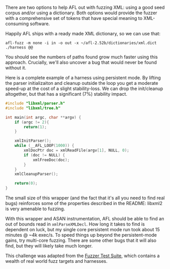 There are two options to help AFL out with fuzzing XML: using a good seed corpus and/or using a dictionary. Both options would provide the fuzzer with a comprehensive set of tokens that have special meaning to XML-consuming software.

Happily AFL ships with a ready made XML dictionary, so we can use that:

    afl-fuzz -m none -i in -o out -x ~/afl-2.52b/dictionaries/xml.dict ./harness @@

You should see the numbers of paths found grow much faster using this approach. Crucially, we'll also uncover a bug that would never be found without it.

Here is a complete example of a harness using persistent mode. By lifting the parser initializaiton and cleanup outside the loop you get a moderate speed-up at the cost of a slight stability-loss. We can drop the init/cleanup altogether, but that has a significant (7%) stability impact.
```c
#include "libxml/parser.h"
#include "libxml/tree.h"

int main(int argc, char **argv) {
    if (argc != 2){
        return(1);
    }

    xmlInitParser();
    while (__AFL_LOOP(1000)) {
        xmlDocPtr doc = xmlReadFile(argv[1], NULL, 0);
        if (doc != NULL) {
            xmlFreeDoc(doc);
        }
    }
    xmlCleanupParser();

    return(0);
}
```

The small size of this wrapper (and the fact that it's all you need to find real bugs) reinforces some of the properties described in the README: libxml2 is very amenable to fuzzing.

With this wrapper and ASAN instrumentation, AFL should be able to find an out of bounds read in `xmlParseXMLDecl`. How long it takes to find is dependent on luck, but my single core persistent mode run took about 15 minutes @ ~4k exec/s. To speed things up beyond the persistent-mode gains, try multi-core fuzzing. There are some other bugs that it will also find, but they will likely take much longer.

This challenge was adapted from the [Fuzzer Test Suite](https://github.com/google/fuzzer-test-suite/), which contains a wealth of real world fuzz targets and harnesses.
